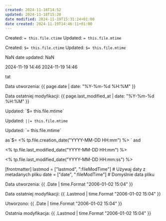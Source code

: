```yaml
---
created: 2024-11-18T14:52
updated: 2024-11-18T15:20
date modified: 2024-11-19T15:31:24+01:00
date created: 2024-11-19T14:46:11+01:00
---
```

Created:  `= this.file.ctime`
Updated: `= this.file.mtime`

Created:  `$= this.file.ctime`
Updated: `$= this.file.mtime`

NaN
date updated: NaN

2024-11-19 14:46
2024-11-19 14:46

tat

<p>Data utworzenia: {{ page.date | date: "%Y-%m-%d %H:%M" }}</p>
<p>Data ostatniej modyfikacji: {{ page.last_modified_at | date: "%Y-%m-%d %H:%M" }}</p>


<p>Updated: `$= this.file.mtime` </p>

Updated: `||= this.file.mtime`

<p>Updated: `= this.file.mtime` </p>

<p> as`$= <% tp.file.creation_date("YYYY-MM-DD HH:mm") %> `  asd </p>


<p><% tp.file.last_modified_date("YYYY-MM-DD HH:mm") %>

<% tp.file.last_modified_date("YYYY-MM-DD HH:mm:ss") %> </p>


[frontmatter]
  lastmod = ["lastmod", ":fileModTime"] # Używaj daty z metadanych pliku
  date = ["date", ":fileModTime"]       # Domyślnie data pliku


<p>Data utworzenia: {{ .Date | time.Format "2006-01-02 15:04" }}</p>
<p>Data ostatniej modyfikacji: {{ .Lastmod | time.Format "2006-01-02 15:04" }}</p>


<p>Utworzono: {{ .Date | time.Format "2006-01-02 15:04" }}</p>
<p>Ostatnia modyfikacja: {{ .Lastmod | time.Format "2006-01-02 15:04" }}</p>
